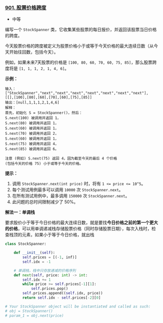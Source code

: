 ### [901. 股票价格跨度](https://leetcode.cn/problems/online-stock-span/)

- 中等

编写一个 `StockSpanner` 类，它收集某些股票的每日报价，并返回该股票当日价格的跨度。

今天股票价格的跨度被定义为股票价格小于或等于今天价格的最大连续日数（从今天开始往回数，包括今天）。

例如，如果未来7天股票的价格是 `[100, 80, 60, 70, 60, 75, 85]`，那么股票跨度将是 `[1, 1, 1, 2, 1, 4, 6]`。

**示例：**

```
输入：["StockSpanner","next","next","next","next","next","next","next"], [[],[100],[80],[60],[70],[60],[75],[85]]
输出：[null,1,1,1,2,1,4,6]
解释：
首先，初始化 S = StockSpanner()，然后：
S.next(100) 被调用并返回 1，
S.next(80) 被调用并返回 1，
S.next(60) 被调用并返回 1，
S.next(70) 被调用并返回 2，
S.next(60) 被调用并返回 1，
S.next(75) 被调用并返回 4，
S.next(85) 被调用并返回 6。

注意 (例如) S.next(75) 返回 4，因为截至今天的最后 4 个价格
(包括今天的价格 75) 小于或等于今天的价格。
```

**提示：**

1. 调用 `StockSpanner.next(int price)` 时，将有 `1 <= price <= 10^5`。
2. 每个测试用例最多可以调用 `10000` 次 `StockSpanner.next`。
3. 在所有测试用例中，最多调用 `150000` 次 `StockSpanner.next`。
4. 此问题的总时间限制减少了 50%。

**解法一：单调栈**

要求股价小于等于今日价格的最大连续日数，就是要找**今日价格之前的第一个更大的价格**，可以用单调递减栈存储股票价格（同时存储股票日期），每次入栈时，检查栈顶的元素，如果小于等于今日价格，就出栈

```python
class StockSpanner:

    def __init__(self):
        self.prices = [(-1, inf)]
        self.idx = -1

    # 单调栈，栈中只存放递减的价格序列
    def next(self, price: int) -> int:
        self.idx += 1
        while price >= self.prices[-1][1]:
            self.prices.pop()
        self.prices.append((self.idx, price))
        return self.idx - self.prices[-2][0]

# Your StockSpanner object will be instantiated and called as such:
# obj = StockSpanner()
# param_1 = obj.next(price)
```

